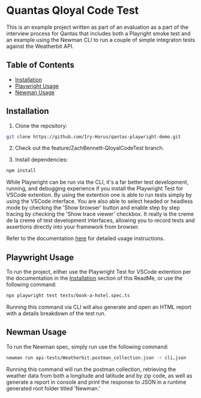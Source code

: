 # Quantas Qloyal Code Test
This is an example project written as part of an evaluation as a part of the interview process for Qantas that includes both a Playright smoke test and an example using the Newman CLI to run a couple of simple integraton tests against the Weatherbit API.

## Table of Contents
- [Installation](#installation)
- [Playwright Usage](#playwright-usage)
- [Newman Usage](#newman-usage)

## Installation
1. Clone the repository:
```bash
git clone https://github.com/Iry-Horus/qantas-playwright-demo.git
```
2. Check out the feature/ZachBennett-QloyalCodeTest branch.

3. Install dependencies:
```bash
npm install
```

While Playwright can be run via the CLI, it's a far better test development, running, and debugging experience if you install the Playwright Test for VSCode extention. By using the extention one is able to run tests simply by using the VSCode interface. You are also able to select headed or headless mode by checking the 'Show browser' button and enable step by step tracing by checking the 'Show trace viewer' checkbox. It really is the creme de la creme of test development interfaces, allowing you to record tests and assertions directly into your framework from browser.

Refer to the documentation [here](https://marketplace.visualstudio.com/items?itemName=ms-playwright.playwright) for detailed usage instructions.

## Playwright Usage
To run the project, either use the Playwright Test for VSCode extention per the documentation in the [Installation](#installation) section of this ReadMe, or use the following command:

```bash
npx playwright test tests/book-a-hotel.spec.ts
```
Running this command via CLI will also generate and open an HTML report with a details breakdown of the test run.

## Newman Usage
To run the Newman spec, simply run use the following command:
```bash
newman run api-tests/Weatherbit.postman_collection.json -r cli,json
```
Running this command will run the postman collection, retrieving the weather data from both a longitude and latitude and by zip code, as well as generate a report in console and print the response to JSON in a runtime generated root folder titled 'Newman.'
